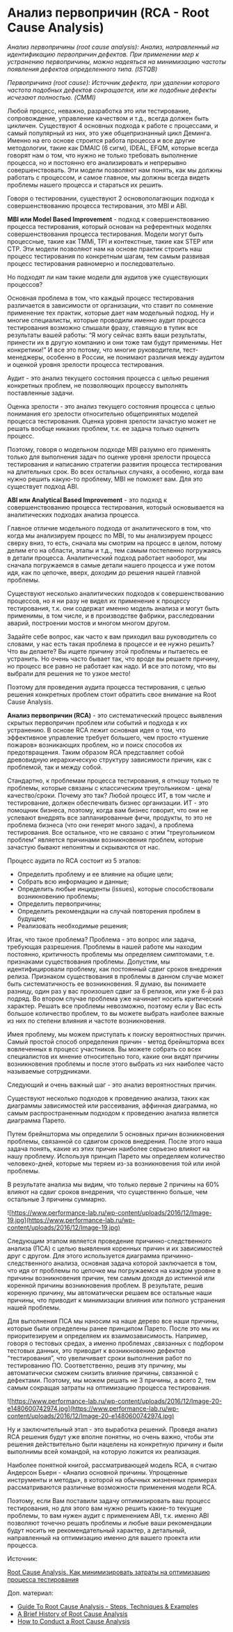 # Анализ первопричин (RCA - Root Cause Analysis)

_Анализ первопричины (root cause analysis): Анализ, направленный на идентификацию первопричин дефектов. При применении мер к устранению первопричины, можно надеяться на минимизацию частоты появления дефектов определенного типа. (ISTQB)_

_Первопричина (root cause): Источник дефекта, при удалении которого частота подобных дефектов сокращается, или же подобные дефекты исчезают полностью. (CMMI)_

Любой процесс, неважно, разработка это или тестирование, сопровождение, управление качеством и т.д., всегда должен быть цикличен. Существуют 4 основных подхода к работе с процессами, и самый популярный из них, это уже общепризнанный цикл Деминга. Именно на его основе строится работа процесса и все другие методологии, такие как DMAIC (6 сигм), IDEAL, EFQM, которые всегда говорят нам о том, что нужно не только требовать выполнение процесса, но и постоянно его анализировать и непрерывно совершенствовать. Эти модели позволяют нам понять, как мы должны работать с процессом, и самое главное, мы должны всегда видеть проблемы нашего процесса и стараться их решить.

Говоря о тестировании, существуют 2 основополагающих подхода к совершенствованию процесса тестирования, это MBI и ABI.

**MBI или Model Based Improvement** - подход к совершенствованию процесса тестирования, который основан на референтных моделях совершенствования процесса тестирования. Модели могут быть процессные, такие как TMMi, TPI и контекстные, такие как STEP или CTP. Эти модели позволяют нам на основе практик строить наш процесс тестирования по конкретным шагам, тем самым развивая процесс тестирования равномерно и последовательно.

Но подходят ли нам такие модели для аудитов уже существующих процессов?

Основная проблема в том, что каждый процесс тестирования различается в зависимости от организации, что ставит по сомнение применение тех практик, которые дает нам модельный подход. Ну и многие специалисты, которые проводили именно аудит процесса тестирования возможно слышали фразу, ставящую в тупик все результаты вашей работы: “Я могу сейчас взять ваши результаты, принести их в другую компанию и они тоже там будут применимы. Нет конкретики!” И все это потому, что многие руководители, тест-менеджеры, особенно в России, не понимают различия между аудитом и оценкой уровня зрелости процесса тестирования.

Аудит - это анализ текущего состояния процесса с целью решения конкретных проблем, не позволяющих процессу выполнять поставленные задачи.

Оценка зрелости - это анализ текущего состояния процесса с целью понимания его зрелости относительно общепринятых моделей процесса тестирования. Оценка уровня зрелости зачастую может не решать вообще никаких проблем, т.к. ее задача только оценить процесс.

Поэтому, говоря о модельном подходе MBI разумно его применять только для выполнения задач по оценке уровня зрелости процесса тестирования и написанию стратегии развития процесса тестирования на длительных срок. Во всех остальных случаях, а особенно, когда вам нужно решить какую-то проблему, MBI не поможет вам. Для это существует подход ABI.

**ABI или Analytical Based Improvement** - это подход к совершенствованию процесса тестирования, который основывается на аналитических подходах анализа процесса.

Главное отличие модельного подхода от аналитического в том, что когда мы анализируем процесс по MBI, то мы анализируем процесс сверху вниз, то есть, сначала мы смотрим на процесс в целом, потому делим его на области, этапы и т.д., тем самым постепенно погружаясь в детали процесса. Аналитический подход работает наоборот, мы сначала погружаемся в самые детали нашего процесса и уже потом идя, как по цепочке, вверх, доходим до решения нашей главной проблемы.

Существуют несколько аналитических подходов к совершенствованию процессов, но я ни разу не видел их применение к процессу тестирования, т.к. они содержат именно модель анализа и могут быть применимы, в том числе, и в производстве фабрики, расследовании аварий, построении мостов и многом многом другом.

Задайте себе вопрос, как часто к вам приходил ваш руководитель со словами, у нас есть такая проблема в процессе и ее нужно решить? Что вы делаете? Вы ищете причину этой проблемы и пытаетесь ее устранить. Но очень часто бывает так, что вроде вы решаете причину, но процесс все равно не работает как надо. И все это потому, что вы выбрали для решения не то узкое место!

Поэтому для проведения аудита процесса тестирования, с целью решения конкретных проблем стоит обратить свое внимание на Root Cause Analysis.

**Анализ первопричин (RCA)** - это систематический процесс выявления скрытых первопричин проблем или событий и подхода к их устранению. В основе RCA лежит основная идея о том, что эффективное управление требует большего, чем просто «тушение пожаров» возникающих проблем, но и поиск способов их предотвращения. Таким образом RCA представляет собой древовидную иерархическую структуру зависимости причин, как с проблемой, так и между собой.

Стандартно, к проблемам процесса тестирования, я отношу только те проблемы, которые связаны с классическим треугольником - цена/качество/сроки. Почему это так? Любой процесс ИТ, в том числе и тестирование, должен обеспечивать бизнес организации. ИТ - это помощник бизнеса, поэтому, когда вам бизнес говорит, что они не успевают внедрять все запланированные фичи, продукты, то это не проблема бизнеса (что они генерят много задач), а проблема тестирования. Все остальное, что не связано с этим “треугольником проблем” является причинами возникновения проблем, которые зачастую бывают непонятны и скрываются от нас.

Процесс аудита по RCA состоит из 5 этапов:

* Определить проблему и ее влияние на общие цели;
* Собрать всю информацию и данные;
* Определить любые инциденты (issues), которые способствовали возникновению проблемы;
* Определить первопричины;
* Определить рекомендации на случай повторения проблем в будущем;
* Реализовать необходимые решения;

Итак, что такое проблема? Проблема - это вопрос или задача, требующая разрешения. Проблемы в нашей работе мы находим постоянно, критичность проблемы мы определяем симптомами, т.е. признаками существования проблемы. Допустим, мы идентифицировали проблему, как постоянный сдвиг сроков внедрения релиза. Признаком существования в проблемы в данном случае может быть систематичность ее возникновения. Я думаю, вы понимаете разницу, один раз у вас произошел сдвиг за 6 релизов, или уже 6-й раз подряд. Во втором случае проблема уже начинает носить критический характер. Решать все проблемы невозможно, поэтому если у Вас есть большое количество проблем, то вы можете выбрать наиболее важные из них по степени влияния и частоте возникновения.

Имея проблему, мы можем приступать к поиску вероятностных причин. Самый простой способ определения причин - метод брейншторма всех вовлеченных в процесс участников. Вы можете собрать со всех специалистов их мнение относительно того, какие они видят причины возникновения проблемы и после этого выбрать из них наиболее часто называемые сотрудниками.

Следующий и очень важный шаг - это анализ вероятностных причин.

Существуют несколько подходов к проведению анализа, таких как диаграммы зависимостей или рассеивания, аффинная диаграмма, но самым распространенным подходом к проведению анализа является диаграмма Парето.

Путем брейншторма мы определили 5 основных причин возникновения проблемы, связанной со сдвигом сроков внедрения. После этого наша задача понять, какие из этих причин наиболее серьезно влияют на нашу проблему. Используя принцип Парето мы определяем количество человеко-дней, которые мы теряем из-за возникновения той или иной проблемы.

В результате анализа мы видим, что только первые 2 причины на 60% влияют на сдвиг сроков внедрения, что существенно больше, чем остальные 3 причины суммарно.

![https://www.performance-lab.ru/wp-content/uploads/2016/12/Image-19.jpg](https://www.performance-lab.ru/wp-content/uploads/2016/12/Image-19.jpg)

Следующим этапом является проведение причинно-следственного анализа (ПСА) с целью выявления коренных причин и их зависимостей друг с другом. Для этого используется диаграмма причинно-следственного анализа, основная задача которой заключается в том, что идя от проблемы по цепочке мы погружаемся на каждом уровне в причины возникновения причин, тем самым доходя до истинной или коренной причины возникновения проблем. В результате, решив коренную причину, мы автоматически решаем все остальные наши причины, что приводит к минимизации влияния или полного устранения нашей проблемы.

Для выполнения ПСА мы наносим на наше дерево все наши причины, которые были определены ранее принципом Парето. После это мы их приоритезируем и определяем их взаимозависимость. Например, говоря о тестовых средах, а именно проблемах ,связанных с подбором тестовых данных, это приводит к возникновению дефектов “тестирования”, что увеличивает сроки выполнения работ по тестированию ПО. Соответственно, решив эту причину, мы автоматически сможем снизить влияние причины, связанной с дефектами. Поэтому, мы можем решать не 3 причины, а всего 2, тем самым сокращая затраты на оптимизацию процесса тестирования.

![https://www.performance-lab.ru/wp-content/uploads/2016/12/Image-20-e1480600742974.jpg](https://www.performance-lab.ru/wp-content/uploads/2016/12/Image-20-e1480600742974.jpg)

Ну и заключительный этап - это выработка решений. Проведя анализ RCA решения будут уже вполне понятны, но очень важно, чтобы эти решения действительно были нацелены на конкретную причину и были выполнимы всей командой, на которую ложится их реализация.

Наиболее понятной книгой, рассматривающей модель RCA, я считаю Андерсон Бьерн - «Анализ основной причины. Упрощенные инструменты и методы», в которой на обычных жизненных примерах рассматриваются различные возможности применения модели RCA.

Поэтому, если Вам поставили задачу оптимизировать ваш процесс тестирования, но для этого вам нужно решить какие-то текущие проблемы, то вам нужен аудит с применением ABI, т.к. именно ABI позволяют точечно решать проблемы и любые ваши рекомендации будут носить не рекомендательный характер, а детальный, направленный на оптимизацию именно для вашего проекта или процесса.

Источник:

[Root Cause Analysis. Как минимизировать затраты на оптимизацию процесса тестирования](http://www.performance-lab.ru/blog/root-cause-analysis-kak-minimizirovat-zatraty-na-optimizatsiyu-protsessa-testirovaniya)

Доп. материал:

* [Guide To Root Cause Analysis - Steps, Techniques & Examples](https://www.softwaretestinghelp.com/root-cause-analysis/)
* [A Brief History of Root Cause Analysis](https://www.brighthubpm.com/risk-management/123244-how-has-the-root-cause-analysis-evolved-since-inception/)
* [How to Conduct a Root Cause Analysis](https://www.thecompassforsbc.org/how-to-guides/how-conduct-root-cause-analysis)
